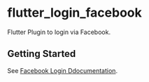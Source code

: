 # flutter_login_facebook

Flutter Plugin to login via Facebook.

## Getting Started

See [Facebook Login Ddocumentation](https://developers.facebook.com/docs/facebook-login).
